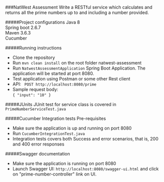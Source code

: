 ###NatWest Assessment
Write a RESTful service which calculates and returns all the prime numbers up to and including a number provided.

#####Project configurations
Java 8<br>
Spring boot 2.6.7<br>
Maven 3.6.3<br>
Cucumber

#####Running instructions
- Clone the repository
- Run `mvn clean install` on the root folder natwest-assessment
- Run `NatwestAssessmentApplication` Spring Boot Application. The application will be started at port 8080.
- Test application using Postman or some other Rest client
- API: ` POST http://localhost:8080/prime`
- Sample request body: <br>
`{
   "input": "10"
 }`
 
 #####JUnits
 JUnit test for service class is covered in `PrimeNumberServiceTest.java`
 
 #####Cucumber Integration tests
 Pre-requisites
 - Make sure the application is up and running on port 8080
 - Run `CucumberIntegrationTest.java`
 - Integration tests covers both Success and error scenarios, that is, 200 and 400 error responses

#####Swagger documentation
- Make sure the application is running on port 8080
- Launch Swagger UI: `http://localhost:8080/swagger-ui.html` and click on "prime-number-controller" link on UI.
